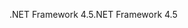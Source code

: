 <span data-ttu-id="7a061-101">.NET Framework 4.5</span><span class="sxs-lookup"><span data-stu-id="7a061-101">.NET Framework 4.5</span></span>